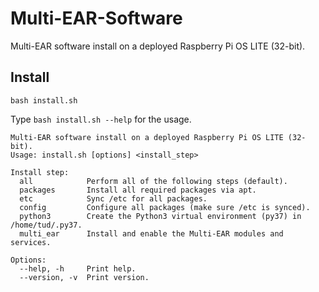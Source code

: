 # Multi-EAR-Software

Multi-EAR software install on a deployed Raspberry Pi OS LITE (32-bit).

## Install

```
bash install.sh
```

Type `bash install.sh --help` for the usage.
```
Multi-EAR software install on a deployed Raspberry Pi OS LITE (32-bit).
Usage: install.sh [options] <install_step>

Install step:
  all            Perform all of the following steps (default).
  packages       Install all required packages via apt.
  etc            Sync /etc for all packages.
  config         Configure all packages (make sure /etc is synced).
  python3        Create the Python3 virtual environment (py37) in /home/tud/.py37.
  multi_ear      Install and enable the Multi-EAR modules and services.

Options:
  --help, -h     Print help.
  --version, -v  Print version.
```

